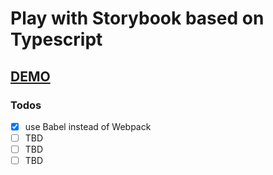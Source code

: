 # Play with Storybook based on Typescript

[DEMO]()
----
### Todos
- [x] use Babel instead of Webpack
- [ ] TBD
- [ ] TBD
- [ ] TBD
